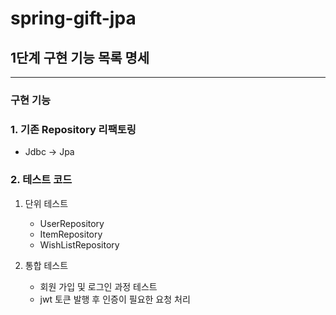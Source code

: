 # spring-gift-jpa

## 1단계 구현 기능 목록 명세

---

### 구현 기능
### 1. 기존 Repository 리팩토링
- Jdbc -> Jpa
### 2. 테스트 코드
   1. 단위 테스트
      - UserRepository
      - ItemRepository
      - WishListRepository

   2. 통합 테스트
      - 회원 가입 및 로그인 과정 테스트
      - jwt 토큰 발행 후 인증이 필요한 요청 처리